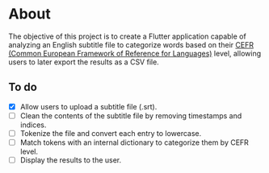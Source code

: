 # About
The objective of this project is to create a Flutter application capable of analyzing an English subtitle file to categorize words based on their [CEFR (Common European Framework of Reference for Languages)](https://www.coe.int/en/web/common-european-framework-reference-languages/level-descriptions)  level, allowing users to later export the results as a CSV file.

## To do
- [x] Allow users to upload a subtitle file (.srt).
- [ ] Clean the contents of the subtitle file by removing timestamps and indices.
- [ ] Tokenize the file and convert each entry to lowercase.
- [ ] Match tokens with an internal dictionary to categorize them by CEFR level.
- [ ] Display the results to the user.
